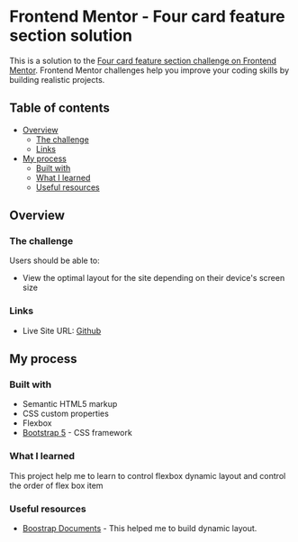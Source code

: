 # Frontend Mentor - Four card feature section solution

This is a solution to the [Four card feature section challenge on Frontend Mentor](https://www.frontendmentor.io/challenges/four-card-feature-section-weK1eFYK). Frontend Mentor challenges help you improve your coding skills by building realistic projects.

## Table of contents

- [Overview](#overview)
  - [The challenge](#the-challenge)
  - [Links](#links)
- [My process](#my-process)
  - [Built with](#built-with)
  - [What I learned](#what-i-learned)
  - [Useful resources](#useful-resources)

## Overview

### The challenge

Users should be able to:

- View the optimal layout for the site depending on their device's screen size

### Links

- Live Site URL: [Github](https://pleum3410.github.io/four-card-feature-section-master/)

## My process

### Built with

- Semantic HTML5 markup
- CSS custom properties
- Flexbox
- [Bootstrap 5](https://getbootstrap.com/) - CSS framework

### What I learned

This project help me to learn to control flexbox dynamic layout and control the order of flex box item

### Useful resources

- [Boostrap Documents](https://getbootstrap.com/docs/5.0/utilities/flex/#grow-and-shrink) - This helped me to build dynamic layout.
